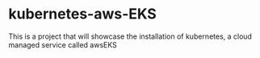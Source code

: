 # kubernetes-aws-EKS
This is a project that will showcase the installation of kubernetes, a cloud managed service called awsEKS
